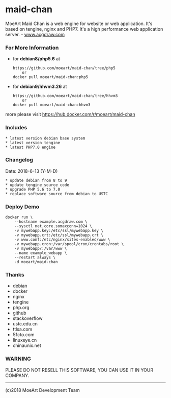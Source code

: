 # maid-chan
MoeArt Maid Chan is a web engine for website or web application. It's based on tengine, nginx and PHP7. It's a high performance web application server. - www.acgdraw.com

### For More Information
* for **debian8/php5.6** at
    ```
    https://github.com/moeart/maid-chan/tree/php5
        or
    docker pull moeart/maid-chan:php5
    ```
* for **debian9/hhvm3.26** at
    ```
    https://github.com/moeart/maid-chan/tree/hhvm3
        or
    docker pull moeart/maid-chan:hhvm3
    ```

more please visit https://hub.docker.com/r/moeart/maid-chan

### Includes
```
* latest version debian base system
* latest version tengine
* latest PHP7.0 engine
```

### Changelog
Date: 2018-6-13 (Y-M-D)
```
* update debian from 8 to 9
* update tengine source code
* upgrade PHP 5.6 to 7.0
* replace software source from debian to USTC
```

### Deploy Demo
```
docker run \
    --hostname example.acgdraw.com \
    --sysctl net.core.somaxconn=1024 \
    -v mywebapp.key:/etc/ssl/mywebapp.key \
    -v mywebapp.crt:/etc/ssl/mywebapp.crt \
    -v www.conf:/etc/nginx/sites-enabled/www \
    -v mywebapp.cron:/var/spool/cron/crontabs/root \
    -v mywebapp/:/var/www \
    --name example_webapp \
    --restart always \
    -d moeart/maid-chan
```

### Thanks
* debian
* docker
* nginx
* tengine
* php.org
* github
* stackoverflow
* ustc.edu.cn
* ttlsa.com
* 51cto.com
* linuxeye.cn
* chinaunix.net

### WARNING
PLEASE DO NOT RESELL THIS SOFTWARE, YOU CAN USE IT IN YOUR COMPANY.

---
(c)2018 MoeArt Development Team
